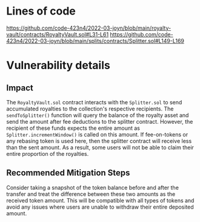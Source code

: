 # Lines of code

https://github.com/code-423n4/2022-03-joyn/blob/main/royalty-vault/contracts/RoyaltyVault.sol#L31-L61
https://github.com/code-423n4/2022-03-joyn/blob/main/splits/contracts/Splitter.sol#L149-L169

# Vulnerability details

## Impact

The `RoyaltyVault.sol` contract interacts with the `Splitter.sol` to send accumulated royalties to the collection's respective recipients. The `sendToSplitter()` function will query the balance of the royalty asset and send the amount after fee deductions to the splitter contract. However, the recipient of these funds expects the entire amount as `Splitter.incrementWindow()` is called on this amount. If fee-on-tokens or any rebasing token is used here, then the splitter contract will receive less than the sent amount. As a result, some users will not be able to claim their entire proportion of the royalties.

## Recommended Mitigation Steps

Consider taking a snapshot of the token balance before and after the transfer and treat the difference between these two amounts as the received token amount. This will be compatible with all types of tokens and avoid any issues where users are unable to withdraw their entire deposited amount.